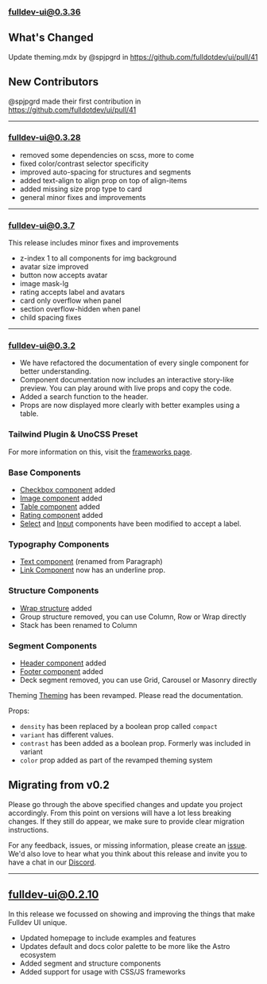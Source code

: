 ### fulldev-ui@0.3.36

## What's Changed

Update theming.mdx by @spjpgrd in https://github.com/fulldotdev/ui/pull/41

## New Contributors

@spjpgrd made their first contribution in https://github.com/fulldotdev/ui/pull/41

---

### fulldev-ui@0.3.28

- removed some dependencies on scss, more to come
- fixed color/contrast selector specificity
- improved auto-spacing for structures and segments
- added text-align to align prop on top of align-items
- added missing size prop type to card
- general minor fixes and improvements

---

### fulldev-ui@0.3.7

This release includes minor fixes and improvements

- z-index 1 to all components for img background
- avatar size improved
- button now accepts avatar
- image mask-lg
- rating accepts label and avatars
- card only overflow when panel
- section overflow-hidden when panel
- child spacing fixes

---

### fulldev-ui@0.3.2

- We have refactored the documentation of every single component for better understanding.
- Component documentation now includes an interactive story-like preview. You can play around with live props and copy the code.
- Added a search function to the header.
- Props are now displayed more clearly with better examples using a table.

### Tailwind Plugin & UnoCSS Preset

For more information on this, visit the [frameworks page](https://ui.full.dev/overview/frameworks/).

### Base Components

- [Checkbox component](https://ui.full.dev/base/checkbox/) added
- [Image component](https://ui.full.dev/base/image/) added
- [Table component](https://ui.full.dev/base/table/) added
- [Rating component](https://ui.full.dev/base/rating) added
- [Select](https://ui.full.dev/base/select) and [Input](https://ui.full.dev/base/input) components have been modified to accept a label.

### Typography Components

- [Text component](https://ui.full.dev/typography/text/) (renamed from Paragraph)
- [Link Component](https://ui.full.dev/typography/link) now has an underline prop.

### Structure Components

- [Wrap structure](https://ui.full.dev/structure/wrap/) added
- Group structure removed, you can use Column, Row or Wrap directly
- Stack has been renamed to Column

### Segment Components

- [Header component](https://ui.full.dev/segment/header/) added
- [Footer component](https://ui.full.dev/segment/footer/) added
- Deck segment removed, you can use Grid, Carousel or Masonry directly

Theming
[Theming](https://ui.full.dev/overview/theming/) has been revamped. Please read the documentation.

Props:

- `density` has been replaced by a boolean prop called `compact`
- `variant` has different values.
- `contrast` has been added as a boolean prop. Formerly was included in variant
- `color` prop added as part of the revamped theming system

## Migrating from v0.2

Please go through the above specified changes and update you project accordingly. From this point on versions will have a lot less breaking changes. If they still do appear, we make sure to provide clear migration instructions.

For any feedback, issues, or missing information, please create an [issue](https://github.com/fulldotdev/ui/issues/new/choose). We'd also love to hear what you think about this release and invite you to have a chat in our [Discord](https://discord.gg/CAqgtsgW).

---

## fulldev-ui@0.2.10

In this release we focussed on showing and improving the things that make Fulldev UI unique.

- Updated homepage to include examples and features
- Updates default and docs color palette to be more like the Astro ecosystem
- Added segment and structure components
- Added support for usage with CSS/JS frameworks
